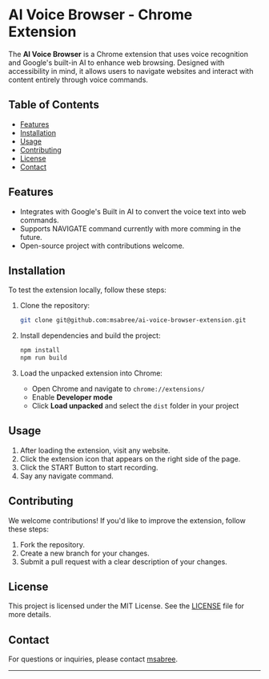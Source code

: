 # AI Voice Browser - Chrome Extension

The **AI Voice Browser** is a Chrome extension that uses voice recognition and Google's built-in AI to enhance web browsing. Designed with accessibility in mind, it allows users to navigate websites and interact with content entirely through voice commands.

## Table of Contents

- [Features](#features)
- [Installation](#installation)
- [Usage](#usage)
- [Contributing](#contributing)
- [License](#license)
- [Contact](#contact)

## Features

- Integrates with Google's Built in AI to convert the voice text into web commands.
- Supports NAVIGATE command currently with more comming in the future.
- Open-source project with contributions welcome.

## Installation

To test the extension locally, follow these steps:

1. Clone the repository:
   ```bash
   git clone git@github.com:msabree/ai-voice-browser-extension.git
   ```

2. Install dependencies and build the project:
   ```bash
   npm install
   npm run build
   ```

3. Load the unpacked extension into Chrome:
   - Open Chrome and navigate to `chrome://extensions/`
   - Enable **Developer mode**
   - Click **Load unpacked** and select the `dist` folder in your project

## Usage

1. After loading the extension, visit any website.
2. Click the extension icon that appears on the right side of the page.
3. Click the START Button to start recording.
4. Say any navigate command.

## Contributing

We welcome contributions! If you'd like to improve the extension, follow these steps:
1. Fork the repository.
2. Create a new branch for your changes.
3. Submit a pull request with a clear description of your changes.

## License

This project is licensed under the MIT License. See the [LICENSE](LICENSE) file for more details.

## Contact

For questions or inquiries, please contact [msabree](mailto:makeen.sabree@gmail.com).

---